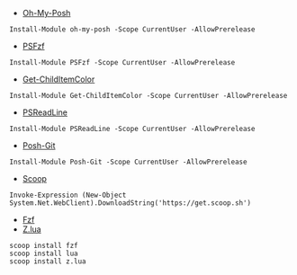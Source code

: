 * [Oh-My-Posh](https://www.powershellgallery.com/packages/oh-my-posh)
```
Install-Module oh-my-posh -Scope CurrentUser -AllowPrerelease
```
* [PSFzf](https://www.powershellgallery.com/packages/PSFzf)
```
Install-Module PSFzf -Scope CurrentUser -AllowPrerelease
```
* [Get-ChildItemColor](https://www.powershellgallery.com/packages/Get-ChildItemColor)
```
Install-Module Get-ChildItemColor -Scope CurrentUser -AllowPrerelease
```
* [PSReadLine](https://www.powershellgallery.com/packages/PSReadLine)
```
Install-Module PSReadLine -Scope CurrentUser -AllowPrerelease
``` 
* [Posh-Git](https://github.com/dahlbyk/posh-git)
```
Install-Module Posh-Git -Scope CurrentUser -AllowPrerelease
```
* [Scoop](https://scoop.sh)
```
Invoke-Expression (New-Object System.Net.WebClient).DownloadString('https://get.scoop.sh')
```
* [Fzf](https://github.com/junegunn/fzf)
* [Z.lua](https://github.com/skywind3000/z.lua)
```
scoop install fzf
scoop install lua
scoop install z.lua
```